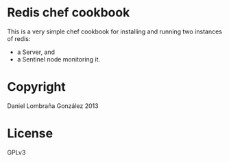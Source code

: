 # Redis chef cookbook

This is a very simple chef cookbook for installing and running two instances
of redis:

* a Server, and
* a Sentinel node monitoring it.

# Copyright
Daniel Lombraña González 2013

# License
GPLv3

